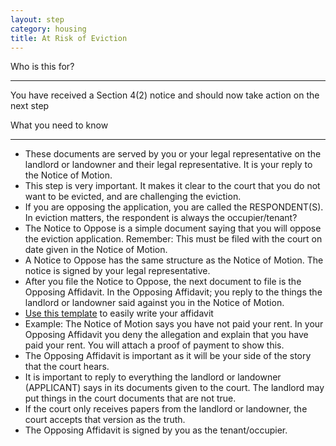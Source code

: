 ```yaml
---
layout: step
category: housing
title: At Risk of Eviction
---
```

<div class="intro">
  <div class="header"><i class="fa fa-fw fa-users" aria-hidden="true"></i> Who is this for?</div>
  <hr>
  <div class="content">
    <p>You have received a Section 4(2) notice and should now take action on the next step</p>
  </div>
</div>

<div class="summary">
  <div class="header"><i class="fa fa-fw fa-exclamation-circle" aria-hidden="true"></i> What you need to know</div>
  <hr>
  <div class="content">
    <ul class="fa-ul">
      <li><i class="fa-li fa fa-gavel"></i>These documents are served by you or your legal representative on the landlord or landowner and their legal representative. It is your reply to the Notice of Motion.</li>
      <li><i class="fa-li fa fa-exclamation-triangle"></i>This step is very important. It makes it clear to the court that you do not want to be evicted, and are challenging the eviction.</li>
      <li><i class="fa-li fa fa-gavel"></i>If you are opposing the application, you are called the RESPONDENT(S). In eviction matters, the respondent is always the occupier/tenant?</li>
      <li><i class="fa-li fa fa-gavel"></i>The Notice to Oppose is a simple document saying that you will oppose the eviction application. Remember: This must be filed with the court on date given in the Notice of Motion.</li>
      <li><i class="fa-li fa fa-gavel"></i>A Notice to Oppose has the same structure as the Notice of Motion. The notice is signed by your legal representative.</li>
      <li><i class="fa-li fa fa-gavel"></i>After you file the Notice to Oppose, the next document to file is the Opposing Affidavit. In the Opposing Affidavit; you reply to the things the landlord or landowner said against you in the Notice of Motion. </li>
      <li><i class="fa-li fa fa-file-text-o"></i><a target="_blank" href="/docs/eviction-opposing-affidavit.pdf">Use this template</a> to easily write your affidavit</li>
      <li><i class="fa-li fa fa-lightbulb-o"></i><emphasis>Example: </emphasis>The Notice of Motion says you have not paid your rent. In your Opposing Affidavit you deny the allegation and explain that you have paid your rent. You will attach a proof of payment to show this.</li>
      <li><i class="fa-li fa fa-gavel"></i>The Opposing Affidavit is important as it will be your side of the story that the court hears. </li>
      <li><i class="fa-li fa fa-gavel"></i>It is important to reply to everything the landlord or landowner (APPLICANT) says in its documents given to the court. The landlord may put things in the court documents that are not true.</li>
      <li><i class="fa-li fa fa-gavel"></i>If the court only receives papers from the landlord or landowner, the court accepts that version as the truth.</li>
      <li><i class="fa-li fa fa-gavel"></i>The Opposing Affidavit is signed by you as the tenant/occupier.</li>
    </ul>
  </div>
</div>
